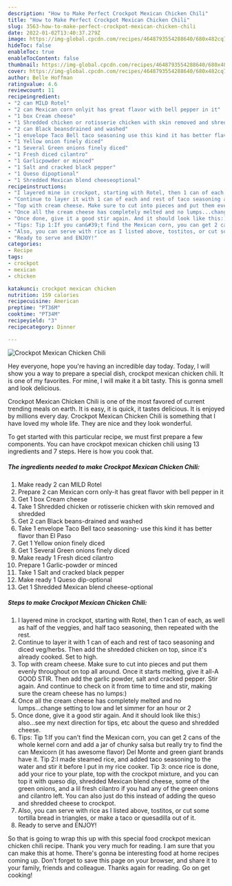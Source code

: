 ```yaml
---
description: "How to Make Perfect Crockpot Mexican Chicken Chili"
title: "How to Make Perfect Crockpot Mexican Chicken Chili"
slug: 3563-how-to-make-perfect-crockpot-mexican-chicken-chili
date: 2022-01-02T13:40:37.279Z
image: https://img-global.cpcdn.com/recipes/4648793554288640/680x482cq70/crockpot-mexican-chicken-chili-recipe-main-photo.jpg
hideToc: false
enableToc: true
enableTocContent: false
thumbnail: https://img-global.cpcdn.com/recipes/4648793554288640/680x482cq70/crockpot-mexican-chicken-chili-recipe-main-photo.jpg
cover: https://img-global.cpcdn.com/recipes/4648793554288640/680x482cq70/crockpot-mexican-chicken-chili-recipe-main-photo.jpg
author: Belle Hoffman
ratingvalue: 4.6
reviewcount: 11
recipeingredient:
- "2 can MILD Rotel"
- "2 can Mexican corn onlyit has great flavor with bell pepper in it"
- "1 box Cream cheese"
- "1 Shredded chicken or rotisserie chicken with skin removed and shredded"
- "2 can Black beansdrained and washed"
- "1 envelope Taco Bell taco seasoning use this kind it has better flavor than El Paso"
- "1 Yellow onion finely diced"
- "1 Several Green onions finely diced"
- "1 Fresh diced cilantro"
- "1 Garlicpowder or minced"
- "1 Salt and cracked black pepper"
- "1 Queso dipoptional"
- "1 Shredded Mexican blend cheeseoptional"
recipeinstructions:
- "I layered mine in crockpot, starting with Rotel, then 1 can of each, as well as half of the veggies, and half taco seasoning, then repeated with the rest."
- "Continue to layer it with 1 can of each and rest of taco seasoning and diced veg/herbs. Then add the shredded chicken on top, since it&#39;s already cooked. Set to high."
- "Top with cream cheese. Make sure to cut into pieces and put them evenly throughout on top all around. Once it starts melting, give it all-A GOOD STIR. Then add the garlic powder, salt and cracked pepper. Stir again. And continue to check on it from time to time and stir, making sure the cream cheese has no lumps:)"
- "Once all the cream cheese has completely melted and no lumps...change setting to low and let simmer for an hour or 2"
- "Once done, give it a good stir again. And it should look like this:) also...see my next direction for tips, etc about the queso and shredded cheese."
- "Tips: Tip 1:If you can&#39;t find the Mexican corn, you can get 2 cans of the whole kernel  corn and add a jar of chunky salsa but really try to find the can Mexicorn (it has awesome flavor) Del Monte and green giant brands have it. Tip 2:I made steamed rice, and added taco seasoning to the water and stir it before I put in my rice cooker. Tip 3: once rice is done, add your rice to your plate, top with the crockpot mixture, and you can top it with queso dip, shredded Mexican blend cheese, some of the green onions, and a lil fresh cilantro if you had any of the green onions and cilantro left. You can also just do this instead of adding the queso and shredded cheese to crockpot."
- "Also, you can serve with rice as I listed above, tostitos, or cut some tortilla bread in triangles, or make a taco or quesadilla out of it."
- "Ready to serve and ENJOY!"
categories:
- Recipe
tags:
- crockpot
- mexican
- chicken

katakunci: crockpot mexican chicken 
nutrition: 159 calories
recipecuisine: American
preptime: "PT36M"
cooktime: "PT34M"
recipeyield: "3"
recipecategory: Dinner

---
```



![Crockpot Mexican Chicken Chili](https://img-global.cpcdn.com/recipes/4648793554288640/680x482cq70/crockpot-mexican-chicken-chili-recipe-main-photo.jpg)

Hey everyone, hope you're having an incredible day today. Today, I will show you a way to prepare a special dish, crockpot mexican chicken chili. It is one of my favorites. For mine, I will make it a bit tasty. This is gonna smell and look delicious.



Crockpot Mexican Chicken Chili is one of the most favored of current trending meals on earth. It is easy, it is quick, it tastes delicious. It is enjoyed by millions every day. Crockpot Mexican Chicken Chili is something that I have loved my whole life. They are nice and they look wonderful.


To get started with this particular recipe, we must first prepare a few components. You can have crockpot mexican chicken chili using 13 ingredients and 7 steps. Here is how you cook that.

<!--inarticleads1-->

##### The ingredients needed to make Crockpot Mexican Chicken Chili:

1. Make ready 2 can MILD Rotel
1. Prepare 2 can Mexican corn only-it has great flavor with bell pepper in it
1. Get 1 box Cream cheese
1. Take 1 Shredded chicken or rotisserie chicken with skin removed and shredded
1. Get 2 can Black beans-drained and washed
1. Take 1 envelope Taco Bell taco seasoning- use this kind it has better flavor than El Paso
1. Get 1 Yellow onion finely diced
1. Get 1 Several Green onions finely diced
1. Make ready 1 Fresh diced cilantro
1. Prepare 1 Garlic-powder or minced
1. Take 1 Salt and cracked black pepper
1. Make ready 1 Queso dip-optional
1. Get 1 Shredded Mexican blend cheese-optional




<!--inarticleads2-->

##### Steps to make Crockpot Mexican Chicken Chili:

1. I layered mine in crockpot, starting with Rotel, then 1 can of each, as well as half of the veggies, and half taco seasoning, then repeated with the rest.
1. Continue to layer it with 1 can of each and rest of taco seasoning and diced veg/herbs. Then add the shredded chicken on top, since it&#39;s already cooked. Set to high.
1. Top with cream cheese. Make sure to cut into pieces and put them evenly throughout on top all around. Once it starts melting, give it all-A GOOD STIR. Then add the garlic powder, salt and cracked pepper. Stir again. And continue to check on it from time to time and stir, making sure the cream cheese has no lumps:)
1. Once all the cream cheese has completely melted and no lumps...change setting to low and let simmer for an hour or 2
1. Once done, give it a good stir again. And it should look like this:) also...see my next direction for tips, etc about the queso and shredded cheese.
1. Tips: Tip 1:If you can&#39;t find the Mexican corn, you can get 2 cans of the whole kernel  corn and add a jar of chunky salsa but really try to find the can Mexicorn (it has awesome flavor) Del Monte and green giant brands have it. Tip 2:I made steamed rice, and added taco seasoning to the water and stir it before I put in my rice cooker. Tip 3: once rice is done, add your rice to your plate, top with the crockpot mixture, and you can top it with queso dip, shredded Mexican blend cheese, some of the green onions, and a lil fresh cilantro if you had any of the green onions and cilantro left. You can also just do this instead of adding the queso and shredded cheese to crockpot.
1. Also, you can serve with rice as I listed above, tostitos, or cut some tortilla bread in triangles, or make a taco or quesadilla out of it.
1. Ready to serve and ENJOY!



So that is going to wrap this up with this special food crockpot mexican chicken chili recipe. Thank you very much for reading. I am sure that you can make this at home. There's gonna be interesting food at home recipes coming up. Don't forget to save this page on your browser, and share it to your family, friends and colleague. Thanks again for reading. Go on get cooking!
